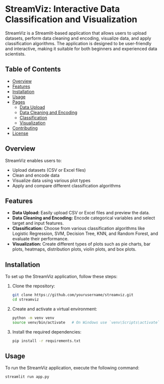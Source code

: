 # StreamViz: Interactive Data Classification and Visualization

StreamViz is a Streamlit-based application that allows users to upload datasets, perform data cleaning and encoding, visualize data, and apply classification algorithms. The application is designed to be user-friendly and interactive, making it suitable for both beginners and experienced data scientists.

## Table of Contents
- [Overview](#overview)
- [Features](#features)
- [Installation](#installation)
- [Usage](#usage)
- [Pages](#pages)
  - [Data Upload](#data-upload)
  - [Data Cleaning and Encoding](#data-cleaning-and-encoding)
  - [Classification](#classification)
  - [Visualization](#visualization)
- [Contributing](#contributing)
- [License](#license)

## Overview
StreamViz enables users to:
- Upload datasets (CSV or Excel files)
- Clean and encode data
- Visualize data using various plot types
- Apply and compare different classification algorithms

## Features
- **Data Upload:** Easily upload CSV or Excel files and preview the data.
- **Data Cleaning and Encoding:** Encode categorical variables and select target and input features.
- **Classification:** Choose from various classification algorithms like Logistic Regression, SVM, Decision Tree, KNN, and Random Forest, and evaluate their performance.
- **Visualization:** Create different types of plots such as pie charts, bar plots, heatmaps, distribution plots, violin plots, and box plots.

## Installation
To set up the StreamViz application, follow these steps:

1. Clone the repository:
    ```bash
    git clone https://github.com/yourusername/streamviz.git
    cd streamviz
    ```

2. Create and activate a virtual environment:
    ```bash
    python -m venv venv
    source venv/bin/activate   # On Windows use `venv\Scripts\activate`
    ```

3. Install the required dependencies:
    ```bash
    pip install -r requirements.txt
    ```

## Usage
To run the StreamViz application, execute the following command:
```bash
streamlit run app.py

